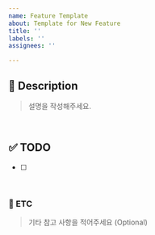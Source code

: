 ```yaml
---
name: Feature Template
about: Template for New Feature
title: ''
labels: ''
assignees: ''

---
```


## 🚀 Description
> 설명을 작성해주세요.
<br>

## ✅ TODO
- [ ]
<br>

### 📌 ETC
> 기타 참고 사항을 적어주세요 (Optional)
